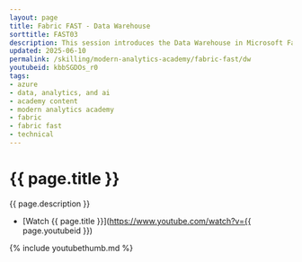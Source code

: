```yaml
---
layout: page
title: Fabric FAST - Data Warehouse
sorttitle: FAST03
description: This session introduces the Data Warehouse in Microsoft Fabric -- how it works, what's new, and getting started. 
updated: 2025-06-10
permalink: /skilling/modern-analytics-academy/fabric-fast/dw
youtubeid: kbbSGDOs_r0
tags: 
- azure
- data, analytics, and ai
- academy content
- modern analytics academy
- fabric
- fabric fast
- technical
---
```


# {{ page.title }}

{{ page.description }}

* [Watch {{ page.title }}](https://www.youtube.com/watch?v={{ page.youtubeid }})

{% include youtubethumb.md %}
